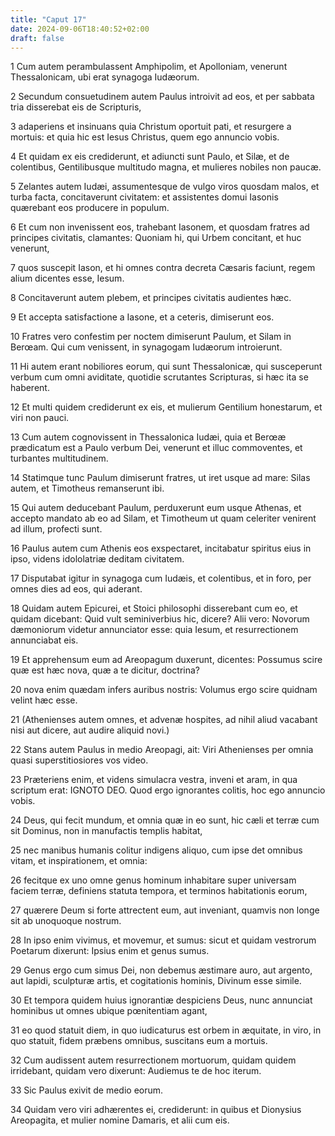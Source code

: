 ```yaml
---
title: "Caput 17"
date: 2024-09-06T18:40:52+02:00
draft: false
---
```




1 Cum autem perambulassent Amphipolim, et Apolloniam, venerunt Thessalonicam, ubi erat synagoga Iudæorum.

2 Secundum consuetudinem autem Paulus introivit ad eos, et per sabbata tria disserebat eis de Scripturis,

3 adaperiens et insinuans quia Christum oportuit pati, et resurgere a mortuis: et quia hic est Iesus Christus, quem ego annuncio vobis.

4 Et quidam ex eis crediderunt, et adiuncti sunt Paulo, et Silæ, et de colentibus, Gentilibusque multitudo magna, et mulieres nobiles non paucæ.

5 Zelantes autem Iudæi, assumentesque de vulgo viros quosdam malos, et turba facta, concitaverunt civitatem: et assistentes domui Iasonis quærebant eos producere in populum.

6 Et cum non invenissent eos, trahebant Iasonem, et quosdam fratres ad principes civitatis, clamantes: Quoniam hi, qui Urbem concitant, et huc venerunt,

7 quos suscepit Iason, et hi omnes contra decreta Cæsaris faciunt, regem alium dicentes esse, Iesum.

8 Concitaverunt autem plebem, et principes civitatis audientes hæc.

9 Et accepta satisfactione a Iasone, et a ceteris, dimiserunt eos.

10 Fratres vero confestim per noctem dimiserunt Paulum, et Silam in Berœam. Qui cum venissent, in synagogam Iudæorum introierunt.

11 Hi autem erant nobiliores eorum, qui sunt Thessalonicæ, qui susceperunt verbum cum omni aviditate, quotidie scrutantes Scripturas, si hæc ita se haberent.

12 Et multi quidem crediderunt ex eis, et mulierum Gentilium honestarum, et viri non pauci.

13 Cum autem cognovissent in Thessalonica Iudæi, quia et Berœæ prædicatum est a Paulo verbum Dei, venerunt et illuc commoventes, et turbantes multitudinem.

14 Statimque tunc Paulum dimiserunt fratres, ut iret usque ad mare: Silas autem, et Timotheus remanserunt ibi.

15 Qui autem deducebant Paulum, perduxerunt eum usque Athenas, et accepto mandato ab eo ad Silam, et Timotheum ut quam celeriter venirent ad illum, profecti sunt.

16 Paulus autem cum Athenis eos exspectaret, incitabatur spiritus eius in ipso, videns idololatriæ deditam civitatem.

17 Disputabat igitur in synagoga cum Iudæis, et colentibus, et in foro, per omnes dies ad eos, qui aderant.

18 Quidam autem Epicurei, et Stoici philosophi disserebant cum eo, et quidam dicebant: Quid vult seminiverbius hic, dicere? Alii vero: Novorum dæmoniorum videtur annunciator esse: quia Iesum, et resurrectionem annunciabat eis.

19 Et apprehensum eum ad Areopagum duxerunt, dicentes: Possumus scire quæ est hæc nova, quæ a te dicitur, doctrina?

20 nova enim quædam infers auribus nostris: Volumus ergo scire quidnam velint hæc esse.

21 (Athenienses autem omnes, et advenæ hospites, ad nihil aliud vacabant nisi aut dicere, aut audire aliquid novi.)

22 Stans autem Paulus in medio Areopagi, ait: Viri Athenienses per omnia quasi superstitiosiores vos video.

23 Præteriens enim, et videns simulacra vestra, inveni et aram, in qua scriptum erat: IGNOTO DEO. Quod ergo ignorantes colitis, hoc ego annuncio vobis.

24 Deus, qui fecit mundum, et omnia quæ in eo sunt, hic cæli et terræ cum sit Dominus, non in manufactis templis habitat,

25 nec manibus humanis colitur indigens aliquo, cum ipse det omnibus vitam, et inspirationem, et omnia:

26 fecitque ex uno omne genus hominum inhabitare super universam faciem terræ, definiens statuta tempora, et terminos habitationis eorum,

27 quærere Deum si forte attrectent eum, aut inveniant, quamvis non longe sit ab unoquoque nostrum.

28 In ipso enim vivimus, et movemur, et sumus: sicut et quidam vestrorum Poetarum dixerunt: Ipsius enim et genus sumus.

29 Genus ergo cum simus Dei, non debemus æstimare auro, aut argento, aut lapidi, sculpturæ artis, et cogitationis hominis, Divinum esse simile.

30 Et tempora quidem huius ignorantiæ despiciens Deus, nunc annunciat hominibus ut omnes ubique pœnitentiam agant,

31 eo quod statuit diem, in quo iudicaturus est orbem in æquitate, in viro, in quo statuit, fidem præbens omnibus, suscitans eum a mortuis.

32 Cum audissent autem resurrectionem mortuorum, quidam quidem irridebant, quidam vero dixerunt: Audiemus te de hoc iterum.

33 Sic Paulus exivit de medio eorum.

34 Quidam vero viri adhærentes ei, crediderunt: in quibus et Dionysius Areopagita, et mulier nomine Damaris, et alii cum eis.


